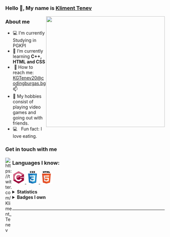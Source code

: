 ### Hello 👋, My name is [Kliment Tenev](https://github.com/KGTenev20/)

<img align="right" height="350" width="375" alt="" src="https://thumbs.gfycat.com/CheerySeparateGoldeneye-size_restricted.gif" />

### About me
- 💻 I’m currently Studying in PGKPI
- 🌱 I’m currently learning **C++, HTML and CSS**
- &nbsp;🚀 How to reach me: KGTenev20@codingburgas.bg 📫
- 👾 My hobbies consist of playing video games and going out with friends.
- 💻 &nbsp; Fun fact: I love eating.

### Get in touch with me
 <img align="left" alt="https://twitter.com/Kliment_Tenev" width="22px" src="https://cdn.jsdelivr.net/npm/simple-icons@v3/icons/twitter.svg" />

<h3 align="left">Languages I know:</h3>
<p align="left"> <a href="https://www.w3schools.com/cpp/" target="_blank"> <img src="https://raw.githubusercontent.com/devicons/devicon/master/icons/cplusplus/cplusplus-original.svg" alt="cplusplus" width="40" height="40"/> </a> <a href="https://www.w3schools.com/css/" target="_blank"> <img src="https://raw.githubusercontent.com/devicons/devicon/master/icons/css3/css3-original-wordmark.svg" alt="css3" width="40" height="40"/> </a> <a href="https://www.w3.org/html/" target="_blank"> <img src="https://raw.githubusercontent.com/devicons/devicon/master/icons/html5/html5-original-wordmark.svg" alt="html5" width="40" height="40"/> </a> </p>

<details>	
  <summary><b>Statistics</b></summary>

<p>&nbsp;<img align="center" src="https://github-readme-stats.vercel.app/api?username=kgtenev20&show_icons=true&locale=en" alt="kgtenev20" /></p>

</details>

<details style = "display: inline;">
  <summary><b>Badges I own</b></summary>

<a href ="http://www.credly.com/badges/41931c0f-5be8-4e13-b3fa-82f0defd1957"><img align="left" alt="Excel" width="200px" src="https://images.credly.com/size/110x110/images/d0790dc7-5127-4262-a492-1b60030b0114/MOS_Excel.png" ></a>
 <a href ="https://www.credly.com/earner/earned/badge/b25fd806-cdc5-4296-a6ff-3e651e00ec07"><img align="left" alt="Word Office 2016" width="200px" src="https://images.credly.com/size/680x680/images/fd092703-61db-4e9f-9c7c-2211d44ca87d/MOS_Word.png" ></a>
</details>  

<br>
  <hr>
<div align="center">
